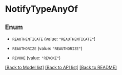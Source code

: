 # NotifyTypeAnyOf

## Enum


* `REAUTHENTICATE` (value: `"REAUTHENTICATE"`)

* `REAUTHORIZE` (value: `"REAUTHORIZE"`)

* `REVOKE` (value: `"REVOKE"`)


[[Back to Model list]](../README.md#documentation-for-models) [[Back to API list]](../README.md#documentation-for-api-endpoints) [[Back to README]](../README.md)


